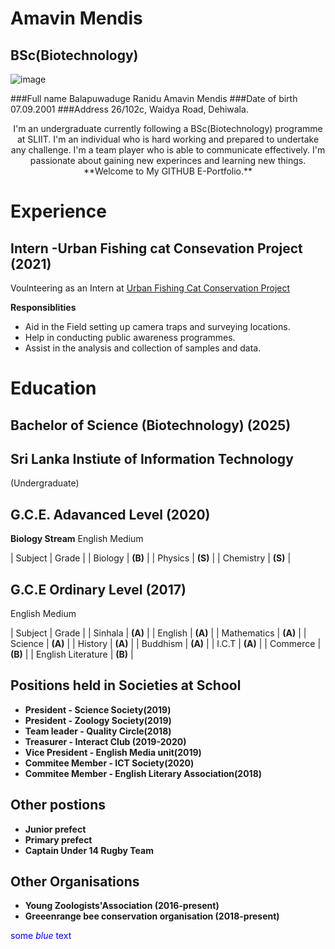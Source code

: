 # Amavin Mendis
## BSc(Biotechnology) 

![image](https://user-images.githubusercontent.com/91007470/135143719-53e1d481-e576-4a3e-ae54-66d7e580ad01.png)

###Full name
Balapuwaduge Ranidu Amavin Mendis
###Date of birth
07.09.2001
###Address
26/102c, Waidya Road, Dehiwala.

<p align="center">I'm an undergraduate currently following a BSc(Biotechnology) programme at SLIIT.
I'm an individual who is hard working and prepared to undertake any challenge. I'm a team player who is able to communicate effectively.
I'm passionate about gaining new experinces and learning new things.
**Welcome to My GITHUB E-Portfolio.**</p>



# Experience
## Intern -**Urban Fishing cat Consevation Project** (2021)


Voulnteering as an Intern at [Urban Fishing Cat Conservation Project](https://fishingcats.lk/people-behind-the-project/)

**Responsiblities**
* Aid in the Field setting up camera traps and surveying locations.
* Help in conducting public awareness programmes.
* Assist in the analysis and collection of samples and data.

# Education

## Bachelor of Science (Biotechnology) (2025)
## Sri Lanka Instiute of Information Technology
(Undergraduate)

## G.C.E. Adavanced Level (2020)

**Biology Stream** English Medium

| Subject | Grade |
| Biology | **(B)** |
| Physics | **(S)** |
| Chemistry | **(S)** |

## G.C.E Ordinary Level (2017)

English Medium

| Subject | Grade |
| Sinhala | **(A)** |
| English | **(A)** |
| Mathematics | **(A)** |
| Science | **(A)** |
| History | **(A)** |
| Buddhism | **(A)** |
| I.C.T | **(A)** |
| Commerce | **(B)** |
| English Literature | **(B)** | 

## **Positions held in Societies at School**

* **President  - Science Society(2019)**
* **President  - Zoology Society(2019)** 
* **Team leader -  Quality Circle(2018)**
* **Treasurer  - Interact Club (2019-2020)**
* **Vice President  - English Media unit(2019)** 
* **Commitee Member - ICT Society(2020)**
* **Commitee Member - English Literary Association(2018)**

## **Other postions**

* **Junior prefect**
* **Primary prefect**
* **Captain Under 14 Rugby Team**

## **Other Organisations**
* **Young Zoologists'Association (2016-present)**
* **Greeenrange bee conservation organisation (2018-present)**

<span style="color:blue">some *blue* text</span>


 


